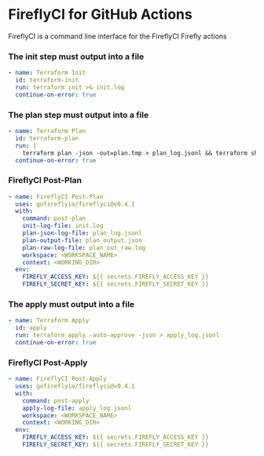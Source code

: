 # FireflyCI for GitHub Actions

FireflyCI is a command line interface for the FireflyCI Firefly actions

### The init step must output into a file
```yaml
- name: Terraform Init
  id: terraform-init
  run: terraform init >& init.log
  continue-on-error: true
```

### The plan step must output into a file
```yaml
- name: Terraform Plan
  id: terraform-plan
  run: |
    terraform plan -json -out=plan.tmp > plan_log.jsonl && terraform show -json plan.tmp > plan_output.json && terraform show plan.tmp > plan_out_raw.log
  continue-on-error: true
```

### FireflyCI Post-Plan
```yaml
- name: FireflyCI Post-Plan
  uses: gofireflyio/fireflyci@v0.4.1
  with:
    command: post-plan
    init-log-file: init.log
    plan-json-log-file: plan_log.jsonl
    plan-output-file: plan_output.json
    plan-raw-log-file: plan_out_raw.log
    workspace: <WORKSPACE_NAME>
    context: <WORKING_DIR>
  env:
    FIREFLY_ACCESS_KEY: ${{ secrets.FIREFLY_ACCESS_KEY }}
    FIREFLY_SECRET_KEY: ${{ secrets.FIREFLY_SECRET_KEY }}
```

### The apply must output into a file
```yaml
- name: Terraform Apply
  id: apply
  run: terraform apply -auto-approve -json > apply_log.jsonl
  continue-on-error: true
```

### FireflyCI Post-Apply
```yaml
- name: FireflyCI Post-Apply
  uses: gofireflyio/fireflyci@v0.4.1
  with:
    command: post-apply
    apply-log-file: apply_log.jsonl
    workspace: <WORKSPACE_NAME>
    context: <WORKING_DIR>
  env:
    FIREFLY_ACCESS_KEY: ${{ secrets.FIREFLY_ACCESS_KEY }}
    FIREFLY_SECRET_KEY: ${{ secrets.FIREFLY_SECRET_KEY }}
```


